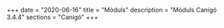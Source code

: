 +++
date        = "2020-06-16"
title       = "Mòduls"
description = "Mòduls Canigó 3.4.4"
sections    = "Canigó"
+++